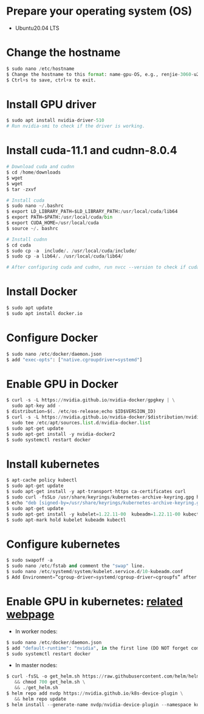 # Prepare your operating system (OS)
- Ubuntu20.04 LTS

# Change the hostname
```python
$ sudo nano /etc/hostname
$ Change the hostname to this format: name-gpu-OS, e.g., renjie-3060-u20, keivan-3080-u20, etc.
$ Ctrl+s to save, ctrl+x to exit.
```

# Install GPU driver
```python
$ sudo apt install nvidia-driver-510
# Run nvidia-smi to check if the driver is working.
```

# Install cuda-11.1 and cudnn-8.0.4
```python
# Download cuda and cudnn
$ cd /home/downloads
$ wget 
$ wget
$ tar -zxvf 

# Install cuda
$ sudo nano ~/.bashrc
$ export LD_LIBRARY_PATH=$LD_LIBRARY_PATH:/usr/local/cuda/lib64
$ export PATH=$PATH:/usr/local/cuda/bin
$ export CUDA_HOME=/usr/local/cuda
$ source ~/. bashrc

# Install cudnn
$ cd cuda
$ sudo cp -a  include/. /usr/local/cuda/include/
$ sudo cp -a lib64/. /usr/local/cuda/lib64/

# After configuring cuda and cudnn, run nvcc --version to check if cuda is working well.
```

# Install Docker
```python
$ sudo apt update
$ sudo apt install docker.io
```

# Configure Docker
```python
$ sudo nano /etc/docker/daemon.json
$ add "exec-opts": ["native.cgroupdriver=systemd"]
```

# Enable GPU in Docker
```python
$ curl -s -L https://nvidia.github.io/nvidia-docker/gpgkey | \
  sudo apt-key add -
$ distribution=$(. /etc/os-release;echo $ID$VERSION_ID)
$ curl -s -L https://nvidia.github.io/nvidia-docker/$distribution/nvidia-docker.list | \
  sudo tee /etc/apt/sources.list.d/nvidia-docker.list
$ sudo apt-get update
$ sudo apt-get install -y nvidia-docker2
$ sudo systemctl restart docker
```

# Install kubernetes
```python
$ apt-cache policy kubectl
$ sudo apt-get update
$ sudo apt-get install -y apt-transport-https ca-certificates curl
$ sudo curl -fsSLo /usr/share/keyrings/kubernetes-archive-keyring.gpg https://packages.cloud.google.com/apt/doc/apt-key.gpg
$ echo "deb [signed-by=/usr/share/keyrings/kubernetes-archive-keyring.gpg] https://apt.kubernetes.io/ kubernetes-xenial main" | sudo tee /etc/apt/sources.list.d/kubernetes.list
$ sudo apt-get update
$ sudo apt-get install -y kubelet=1.22.11-00  kubeadm=1.22.11-00 kubectl=1.22.11-00
$ sudo apt-mark hold kubelet kubeadm kubectl
```

# Configure kubernetes
```python
$ sudo swapoff -a
$ sudo nano /etc/fstab and comment the "swap" line.
$ sudo nano /etc/systemd/system/kubelet.service.d/10-kubeadm.conf
$ Add Environment=”cgroup-driver=systemd/cgroup-driver=cgroupfs” after the last “Environment Variable”.
```

# Enable GPU in kubernetes: [related webpage](https://docs.nvidia.com/datacenter/cloud-native/kubernetes/install-k8s.html)
- In worker nodes:
```python
$ sudo nano /etc/docker/daemon.json
$ add "default-runtime": "nvidia", in the first line (DO NOT forget comma).
$ sudo systemctl restart docker
```

- In master nodes:
```python
$ curl -fsSL -o get_helm.sh https://raw.githubusercontent.com/helm/helm/master/scripts/get-helm-3 \
   && chmod 700 get_helm.sh \
   && ./get_helm.sh
$ helm repo add nvdp https://nvidia.github.io/k8s-device-plugin \
   && helm repo update
$ helm install --generate-name nvdp/nvidia-device-plugin --namespace kube-system
```
